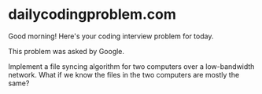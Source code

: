 # dailycodingproblem.com

Good morning! Here's your coding interview problem for today.

This problem was asked by Google.

Implement a file syncing algorithm for two computers over a low-bandwidth network. What if we know the files in the two computers are mostly the same?
